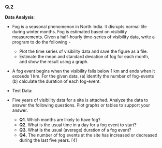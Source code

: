 ### Q.2 
**Data Analysis**: 

- Fog is a seasonal phenomenon in North India. It disrupts normal life during winter months. Fog is estimated based on visibility measurements. Given a half-hourly time-series of visibility data, write a program to do the following -

    * Plot the time series of visibility data and save the figure as a file.
    * Estimate the mean and standard deviation of fog for each month, and show the result using a graph.
    
- A fog event begins when the visibility falls below 1 km and ends when it exceeds 1 km. For the given data,
    (a) identify the number of fog-events
    (b) calculate the duration of each fog-event.
- Test Data:
* Five years of visibility data for a site is attached. Analyze the data to answer the following questions. Plot graphs or tables to support your answer.

   - **Q1**. Which months are likely to have fog?
   - **Q2**. What is the usual time in a day for a fog event to start?
   - **Q3**. What is the usual (average) duration of a fog event?
   - **Q4**. The number of fog events at the site has increased or decreased during the last five years.
[4]

